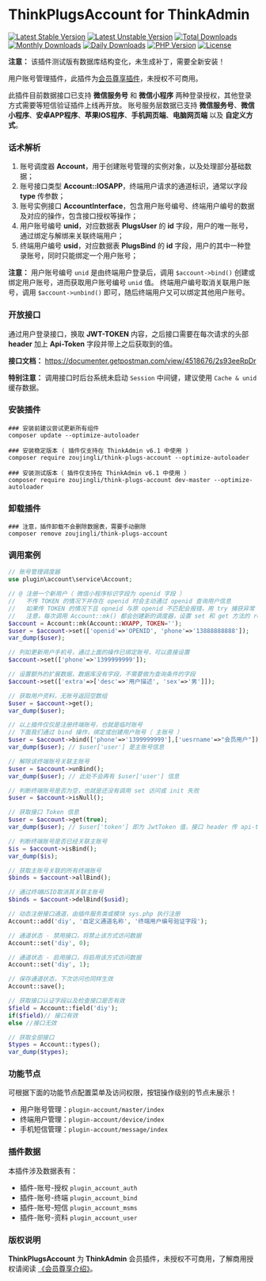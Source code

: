 # ThinkPlugsAccount for ThinkAdmin

[![Latest Stable Version](https://poser.pugx.org/zoujingli/think-plugs-account/v/stable)](https://packagist.org/packages/zoujingli/think-plugs-account)
[![Latest Unstable Version](https://poser.pugx.org/zoujingli/think-plugs-account/v/unstable)](https://packagist.org/packages/zoujingli/think-plugs-account)
[![Total Downloads](https://poser.pugx.org/zoujingli/think-plugs-account/downloads)](https://packagist.org/packages/zoujingli/think-plugs-account)
[![Monthly Downloads](https://poser.pugx.org/zoujingli/think-plugs-account/d/monthly)](https://packagist.org/packages/zoujingli/think-plugs-account)
[![Daily Downloads](https://poser.pugx.org/zoujingli/think-plugs-account/d/daily)](https://packagist.org/packages/zoujingli/think-plugs-account)
[![PHP Version](https://doc.thinkadmin.top/static/icon/php-7.1.svg)](https://thinkadmin.top)
[![License](https://doc.thinkadmin.top/static/icon/license-vip.svg)](https://thinkadmin.top/vip-introduce)

**注意：** 该插件测试版有数据库结构变化，未生成补丁，需要全新安装！

用户账号管理插件，此插件为[会员尊享插件](https://thinkadmin.top/vip-introduce)，未授权不可商用。

此插件目前数据接口已支持 **微信服务号** 和 **微信小程序** 两种登录授权，其他登录方式需要等短信验证插件上线再开放。
账号服务层数据已支持 **微信服务号**、**微信小程序**、**安卓APP程序**、**苹果IOS程序**、**手机网页端**、**电脑网页端** 以及 **自定义方式**。

### 话术解析

1. 账号调度器 **Account**，用于创建账号管理的实例对象，以及处理部分基础数据；
2. 账号接口类型 **Account::IOSAPP**，终端用户请求的通道标识，通常以字段 **type** 传参数；
3. 账号实例接口 **AccountInterface**，包含用户账号编号、终端用户编号的数据及对应的操作，包含接口授权等操作；
4. 用户账号编号 **unid**，对应数据表 **PlugsUser** 的 **id** 字段，用户的唯一账号，通过绑定与解绑来关联终端用户；
5. 终端用户编号 **usid**，对应数据表 **PlugsBind** 的 **id** 字段，用户的其中一种登录账号，同时只能绑定一个用户账号；

**注意：** 用户账号编号 `unid` 是由终端用户登录后，调用 `$account->bind()` 创建或绑定用户账号，进而获取用户账号编号 `unid` 值。
终端用户编号取消关联用户账号，调用 `$account->unbind()` 即可，随后终端用户又可以绑定其他用户账号。

### 开放接口

通过用户登录接口，换取 **JWT-TOKEN** 内容，之后接口需要在每次请求的头部 **header** 加上 **Api-Token** 字段并带上之后获取到的值。

**接口文档：** https://documenter.getpostman.com/view/4518676/2s93eeRpDr

**特别注意：** 调用接口时后台系统未启动 `Session` 中间键，建议使用 `Cache & unid` 缓存数据。

### 安装插件

```shell
### 安装前建议尝试更新所有组件
composer update --optimize-autoloader

### 安装稳定版本 ( 插件仅支持在 ThinkAdmin v6.1 中使用 )
composer require zoujingli/think-plugs-account --optimize-autoloader

### 安装测试版本（ 插件仅支持在 ThinkAdmin v6.1 中使用 ）
composer require zoujingli/think-plugs-account dev-master --optimize-autoloader
```

### 卸载插件

```shell
### 注意，插件卸载不会删除数据表，需要手动删除
composer remove zoujingli/think-plugs-account
```

### 调用案例

```php
// 账号管理调度器
use plugin\account\service\Account;

// @ 注册一个新用户（ 微信小程序标识字段为 openid 字段 ）
//   不传 TOKEN 的情况下并存在 openid 时会主动通过 openid 查询用户信息
//   如果传 TOKEN 的情况下且 opneid 与原 openid 不匹配会报错，用 try 捕获异常
//   注意，每次调用 Account::mk() 都会创建新的调度器，设置 set 和 get 方法的 rejwt 参数可返回接口令牌 
$account = Account::mk(Account::WXAPP, TOKEN='');
$user = $account->set(['openid'=>'OPENID', 'phone'=>'13888888888']);
var_dump($user);

// 列如更新用户手机号，通过上面的操作已绑定账号，可以直接设置
$account->set(['phone'=>'1399999999']);

// 设置额外的扩展数据，数据库没有字段，不需要做为查询条件的字段
$account->set(['extra'=>['desc'=>'用户描述', 'sex'=>'男']]);

// 获取用户资料，无账号返回空数组
$user = $account->get();
var_dump($user);

// 以上插件仅仅是注册终端账号，也就是临时账号
// 下面我们通过 bind 操作，绑定或创建用户账号（ 主账号 ）
$user = $account->bind(['phone'=>'1399999999'],['uesrname'=>"会员用户"]);
var_dump($user); // $user['user'] 是主账号信息

// 解除该终端账号关联主账号
$user = $account->unBind();
var_dump($user); // 此处不会再有 $user['user'] 信息

// 判断终端账号是否为空，也就是还没有调用 set 访问或 init 失败
$user = $account->isNull();

// 获取接口 Token 信息
$user = $account->get(true);
var_dump($user); // $user['token'] 即为 JwtToken 值，接口 header 传 api-token 字段

// 判断终端账号是否已经关联主账号
$is = $account->isBind();
var_dump($is);

// 获取主账号关联的所有终端账号
$binds = $account->allBind();

// 通过终端USID取消其关联主账号
$binds = $account->delBind($usid);

// 动态注册接口通道，由插件服务类或模块 sys.php 执行注册
Account::add('diy', '自定义通道名称', '终端用户编号验证字段');

// 通道状态 - 禁用接口，将禁止该方式访问数据
Account::set('diy', 0);

// 通道状态 - 启用接口，将启用该方式访问数据
Account::set('diy', 1);

// 保存通道状态，下次访问也同样生效
Account::save();

// 获取接口认证字段以及检查接口是否有效
$field = Account::field('diy');
if($field)// 接口有效
else //接口无效

// 获取全部接口
$types = Account::types();
var_dump($types);
```

### 功能节点

可根据下面的功能节点配置菜单及访问权限，按钮操作级别的节点未展示！

* 用户账号管理：`plugin-account/master/index`
* 终端用户管理：`plugin-account/device/index`
* 手机短信管理：`plugin-account/message/index`

### 插件数据

本插件涉及数据表有：

* 插件-账号-授权 `plugin_account_auth`
* 插件-账号-终端 `plugin_account_bind`
* 插件-账号-短信 `plugin_account_msms`
* 插件-账号-资料 `plugin_account_user`

### 版权说明

**ThinkPlugsAccount** 为 **ThinkAdmin** 会员插件，未授权不可商用，了解商用授权请阅读 [《会员尊享介绍》](https://thinkadmin.top/vip-introduce)。